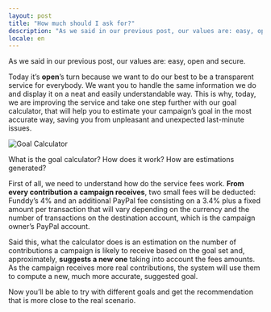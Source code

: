 ```yaml
---
layout: post
title: "How much should I ask for?"
description: "As we said in our previous post, our values are: easy, open and secure."
locale: en
---
```


As we said in our previous post, our values are: easy, open and secure.

Today it’s **open**’s turn because we want to do our best to be a transparent service for everybody. We want you to handle the same information we do and display it on a neat and easily understandable way. This is why, today, we are improving the service and take one step further with our goal calculator, that will help you to estimate your campaign’s goal in the most accurate way, saving you from unpleasant and unexpected last-minute issues.

![Goal Calculator](http://i.imgur.com/c2cGdoL.png)

What is the goal calculator? How does it work? How are estimations generated?

First of all, we need to understand how do the service fees work. **From every contribution a campaign receives**, two small fees will be deducted: Funddy’s 4% and an additional PayPal fee consisting on a 3.4% plus a fixed amount per transaction that will vary depending on the currency and the number of transactions on the destination account, which is the campaign owner’s PayPal account.

Said this, what the calculator does is an estimation on the number of contributions a campaign is likely to receive based on the goal set and, approximately, **suggests a new one** taking into account the fees amounts. As the campaign receives more real contributions, the system will use them to compute a new, much more accurate, suggested goal.

Now you’ll be able to try with different goals and get the recommendation that is more close to the real scenario.
